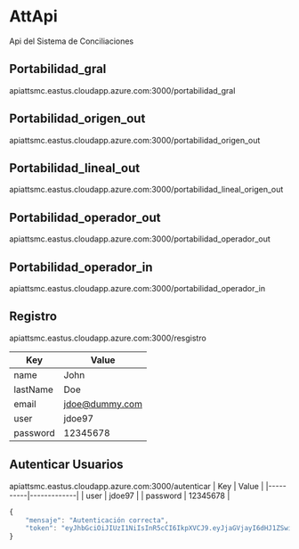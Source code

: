# AttApi
Api del Sistema de Conciliaciones

## Portabilidad_gral

apiattsmc.eastus.cloudapp.azure.com:3000/portabilidad_gral

## Portabilidad_origen_out

apiattsmc.eastus.cloudapp.azure.com:3000/portabilidad_origen_out

## Portabilidad_lineal_out

apiattsmc.eastus.cloudapp.azure.com:3000/portabilidad_lineal_origen_out

## Portabilidad_operador_out

apiattsmc.eastus.cloudapp.azure.com:3000/portabilidad_operador_out

## Portabilidad_operador_in
apiattsmc.eastus.cloudapp.azure.com:3000/portabilidad_operador_in

## Registro
apiattsmc.eastus.cloudapp.azure.com:3000/resgistro

| Key      |   Value     |
|----------|-------------|
| name     |   John      |
| lastName |    Doe      |
| email    | jdoe@dummy.com  |
| user     |  jdoe97     |
| password | 12345678    |


## Autenticar Usuarios
apiattsmc.eastus.cloudapp.azure.com:3000/autenticar
| Key      |   Value     |
|----------|-------------|
| user     |   jdoe97    |
| password |   12345678  |

```javascript
{
    "mensaje": "Autenticación correcta",
    "token": "eyJhbGciOiJIUzI1NiIsInR5cCI6IkpXVCJ9.eyJjaGVjayI6dHJ1ZSwiaWF0IjoxNTg5ODQ3ODA3LCJleHAiOjE1ODk4NDkyNDd9.RAMfrTBFKc-PaJwBShcWNm0ghHu6RYOsVzsSCdQPGpM"
}
```



